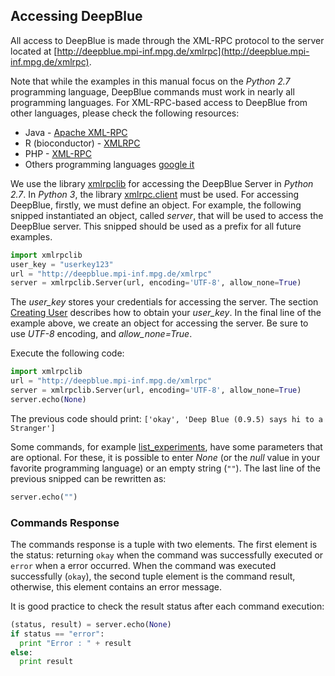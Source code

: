 ## Accessing DeepBlue
All access to DeepBlue is made through the XML-RPC protocol to the server located at [http://deepblue.mpi-inf.mpg.de/xmlrpc](http://deepblue.mpi-inf.mpg.de/xmlrpc).

Note that while the examples in this manual focus on the *Python 2.7* programming language, DeepBlue commands must work in nearly all programming languages. For XML-RPC-based  access to DeepBlue from other languages, please check the following resources:
 * Java - [Apache XML-RPC](http://ws.apache.org/xmlrpc/)
 * R (bioconductor) - [XMLRPC](http://bioconductor.org/packages/devel/extra/html/XMLRPC.html)
 * PHP - [XML-RPC](http://php.net/manual/en/book.xmlrpc.php)
 * Others programming languages [google it](https://www.google.com/search?q=xml+rpc+%3Cyour%20programming%20language%3E)

We use the library [xmlrpclib](https://docs.python.org/2/library/xmlrpclib.html) for accessing the DeepBlue Server in *Python 2.7*. In *Python 3*, the library [xmlrpc.client](https://docs.python.org/3.0/library/xmlrpc.client.html) must be used.
For accessing DeepBlue, firstly, we must define an object.
For example, the following snipped instantiated an object, called *server*, that will be used to access the DeepBlue server. This snipped should be used as a prefix for all future examples.

```python
import xmlrpclib
user_key = "userkey123"
url = "http://deepblue.mpi-inf.mpg.de/xmlrpc"
server = xmlrpclib.Server(url, encoding='UTF-8', allow_none=True)
```

The *user_key* stores your credentials for accessing the server. The section [Creating User](04-creating-user.md) describes how to obtain your *user_key*.
In the final line of the example above, we create an object for accessing the server. Be sure to use *UTF-8* encoding, and *allow_none=True*.

Execute the following code:
```python
import xmlrpclib
url = "http://deepblue.mpi-inf.mpg.de/xmlrpc"
server = xmlrpclib.Server(url, encoding='UTF-8', allow_none=True)
server.echo(None)
```

The previous code should print: ```['okay', 'Deep Blue (0.9.5) says hi to a Stranger']```

Some commands, for example [list_experiments](http://deepblue.mpi-inf.mpg.de/api.html#api-list_experiments), have some parameters that are optional. For these, it is possible to enter *None* (or the *null* value in your favorite programming language) or an empty string (```""```).
The last line of the previous snipped can be rewritten as:
```python
server.echo("")
```

### Commands Response

The commands response is a tuple with two elements. The first element is the status: returning ```okay``` when the command was successfully executed or ```error``` when a error occurred.
When the command was executed successfully (```okay```), the second tuple element is the command result, otherwise, this element contains an error message.

It is good practice to check the result status after each command execution:

```python
(status, result) = server.echo(None)
if status == "error":
  print "Error : " + result
else:
  print result
```
